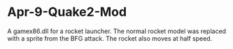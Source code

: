 # Apr-9-Quake2-Mod
A gamex86.dll for a rocket launcher. The normal rocket model was replaced with a sprite from the BFG attack. The rocket also moves at half speed.
